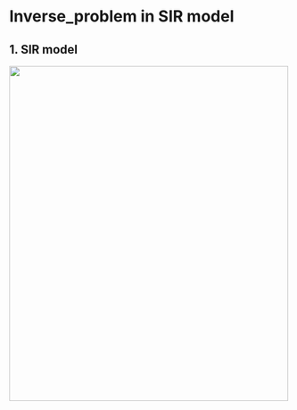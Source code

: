 # Inverse_problem in SIR model

## 1. SIR model
<img src="https://github.com/dontempty/Inverse_problem/assets/155451345/48fb09bc-691c-4171-abf7-4e6938985a8a.png" width="500" height="600"/>
